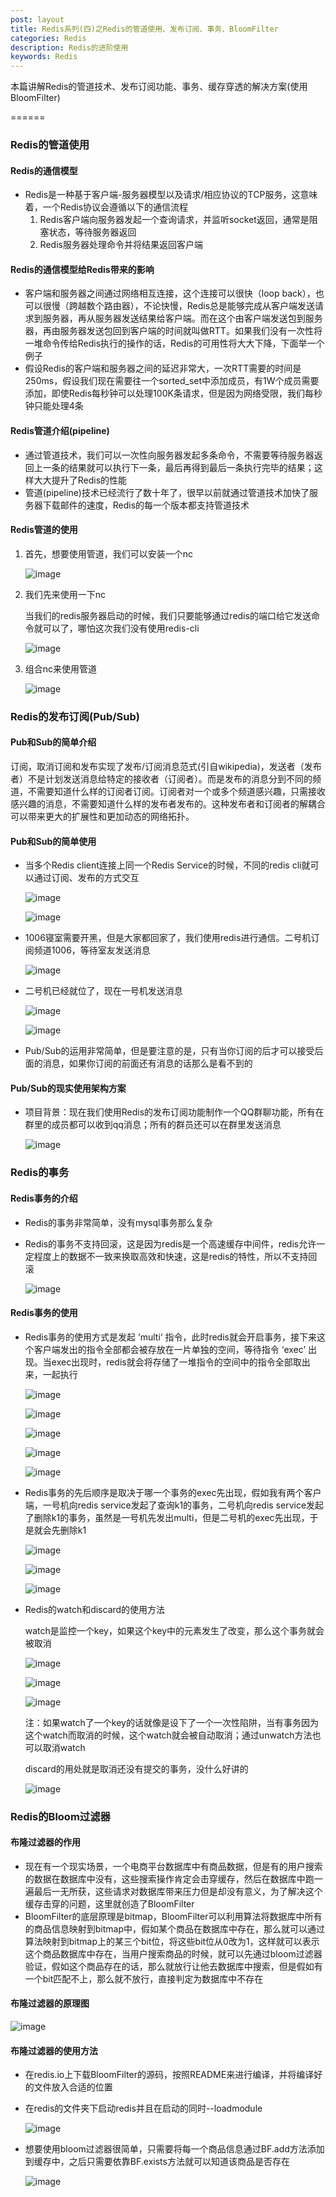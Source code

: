 ```yaml
---
post: layout
title: Redis系列(四)之Redis的管道使用、发布订阅、事务、BloomFilter
categories: Redis
description: Redis的进阶使用
keywords: Redis
---
```


本篇讲解Redis的管道技术、发布订阅功能、事务、缓存穿透的解决方案(使用BloomFilter)

======

### Redis的管道使用

#### Redis的通信模型

- Redis是一种基于客户端-服务器模型以及请求/相应协议的TCP服务，这意味着，一个Redis协议会遵循以下的通信流程
  1. Redis客户端向服务器发起一个查询请求，并监听socket返回，通常是阻塞状态，等待服务器返回
  2. Redis服务器处理命令并将结果返回客户端

#### Redis的通信模型给Redis带来的影响

- 客户端和服务器之间通过网络相互连接，这个连接可以很快（loop back），也可以很慢（跨越数个路由器），不论快慢，Redis总是能够完成从客户端发送请求到服务器，再从服务器发送结果给客户端。而在这个由客户端发送包到服务器，再由服务器发送包回到客户端的时间就叫做RTT。如果我们没有一次性将一堆命令传给Redis执行的操作的话，Redis的可用性将大大下降，下面举一个例子
- 假设Redis的客户端和服务器之间的延迟非常大，一次RTT需要的时间是250ms，假设我们现在需要往一个sorted_set中添加成员，有1W个成员需要添加，即使Redis每秒钟可以处理100K条请求，但是因为网络受限，我们每秒钟只能处理4条

#### Redis管道介绍(pipeline)

- 通过管道技术，我们可以一次性向服务器发起多条命令，不需要等待服务器返回上一条的结果就可以执行下一条，最后再得到最后一条执行完毕的结果；这样大大提升了Redis的性能
- 管道(pipeline)技术已经流行了数十年了，很早以前就通过管道技术加快了服务器下载邮件的速度，Redis的每一个版本都支持管道技术

#### Redis管道的使用

1. 首先，想要使用管道，我们可以安装一个nc

   ![image](\images\posts\Redis\2021-1-26-Redis系列四之Redis的管道、消息订阅、持久化等-1.jpg)

2. 我们先来使用一下nc

   当我们的redis服务器启动的时候，我们只要能够通过redis的端口给它发送命令就可以了，哪怕这次我们没有使用redis-cli

   ![image](\images\posts\Redis\2021-1-26-Redis系列四之Redis的管道、消息订阅、持久化等-2.jpg)

3. 组合nc来使用管道

   ![image](\images\posts\Redis\2021-1-26-Redis系列四之Redis的管道、消息订阅、持久化等-3.jpg)

### Redis的发布订阅(Pub/Sub)

#### Pub和Sub的简单介绍

订阅，取消订阅和发布实现了发布/订阅消息范式(引自wikipedia)，发送者（发布者）不是计划发送消息给特定的接收者（订阅者）。而是发布的消息分到不同的频道，不需要知道什么样的订阅者订阅。订阅者对一个或多个频道感兴趣，只需接收感兴趣的消息，不需要知道什么样的发布者发布的。这种发布者和订阅者的解耦合可以带来更大的扩展性和更加动态的网络拓扑。

#### Pub和Sub的简单使用

- 当多个Redis client连接上同一个Redis Service的时候，不同的redis cli就可以通过订阅、发布的方式交互

  ![image](\images\posts\Redis\2021-1-26-Redis系列四之Redis的管道、消息订阅、持久化等-4.jpg)

  ![image](\images\posts\Redis\2021-1-26-Redis系列四之Redis的管道、消息订阅、持久化等-5.jpg)

- 1006寝室需要开黑，但是大家都回家了，我们使用redis进行通信。二号机订阅频道1006，等待室友发送消息

  ![image](\images\posts\Redis\2021-1-26-Redis系列四之Redis的管道、消息订阅、持久化等-6.jpg)

- 二号机已经就位了，现在一号机发送消息

  ![image](\images\posts\Redis\2021-1-26-Redis系列四之Redis的管道、消息订阅、持久化等-7.jpg)

  ![image](\images\posts\Redis\2021-1-26-Redis系列四之Redis的管道、消息订阅、持久化等-8.jpg)

- Pub/Sub的运用非常简单，但是要注意的是，只有当你订阅的后才可以接受后面的消息，如果你订阅的前面还有消息的话那么是看不到的

#### Pub/Sub的现实使用架构方案

- 项目背景：现在我们使用Redis的发布订阅功能制作一个QQ群聊功能，所有在群里的成员都可以收到qq消息；所有的群员还可以在群里发送消息

  ![image](\images\posts\Redis\2021-1-26-Redis系列四之Redis的管道、消息订阅、持久化等-9.jpg)

### Redis的事务

#### Redis事务的介绍

- Redis的事务非常简单，没有mysql事务那么复杂

- Redis的事务不支持回滚，这是因为redis是一个高速缓存中间件，redis允许一定程度上的数据不一致来换取高效和快速，这是redis的特性，所以不支持回滚

  ![image](\images\posts\Redis\2021-1-26-Redis系列四之Redis的管道、消息订阅、持久化等-10.jpg)

#### Redis事务的使用

- Redis事务的使用方式是发起 ’multi‘ 指令，此时redis就会开启事务，接下来这个客户端发出的指令全部都会被存放在一片单独的空间，等待指令 ‘exec’ 出现。当exec出现时，redis就会将存储了一堆指令的空间中的指令全部取出来，一起执行

  ![image](\images\posts\Redis\2021-1-26-Redis系列四之Redis的管道、消息订阅、持久化等-11.jpg)

  ![image](\images\posts\Redis\2021-1-26-Redis系列四之Redis的管道、消息订阅、持久化等-12.jpg)

  ![image](\images\posts\Redis\2021-1-26-Redis系列四之Redis的管道、消息订阅、持久化等-13.jpg)

  ![image](\images\posts\Redis\2021-1-26-Redis系列四之Redis的管道、消息订阅、持久化等-14.jpg)

  ![image](\images\posts\Redis\2021-1-26-Redis系列四之Redis的管道、消息订阅、持久化等-15.jpg)

- Redis事务的先后顺序是取决于哪一个事务的exec先出现，假如我有两个客户端，一号机向redis service发起了查询k1的事务，二号机向redis service发起了删除k1的事务，虽然是一号机先发出multi，但是二号机的exec先出现，于是就会先删除k1

  ![image](\images\posts\Redis\2021-1-26-Redis系列四之Redis的管道、消息订阅、持久化等-16.jpg)

  ![image](\images\posts\Redis\2021-1-26-Redis系列四之Redis的管道、消息订阅、持久化等-17.jpg)

  ![image](\images\posts\Redis\2021-1-26-Redis系列四之Redis的管道、消息订阅、持久化等-18.jpg)

- Redis的watch和discard的使用方法

  watch是监控一个key，如果这个key中的元素发生了改变，那么这个事务就会被取消

  ![image](\images\posts\Redis\2021-1-26-Redis系列四之Redis的管道、消息订阅、持久化等-19.jpg)

  ![image](\images\posts\Redis\2021-1-26-Redis系列四之Redis的管道、消息订阅、持久化等-20.jpg)

  ![image](\images\posts\Redis\2021-1-26-Redis系列四之Redis的管道、消息订阅、持久化等-21.jpg)

  注：如果watch了一个key的话就像是设下了一个一次性陷阱，当有事务因为这个watch而取消的时候，这个watch就会被自动取消；通过unwatch方法也可以取消watch

  discard的用处就是取消还没有提交的事务，没什么好讲的

  ![image](\images\posts\Redis\2021-1-26-Redis系列四之Redis的管道、消息订阅、持久化等-22.jpg)

### Redis的Bloom过滤器

#### 布隆过滤器的作用

- 现在有一个现实场景，一个电商平台数据库中有商品数据，但是有的用户搜索的数据在数据库中没有，这些搜索操作肯定会击穿缓存，然后在数据库中跑一遍最后一无所获，这些请求对数据库带来压力但是却没有意义，为了解决这个缓存击穿的问题，这里就创造了BloomFilter
- BloomFilter的底层原理是bitmap，BloomFilter可以利用算法将数据库中所有的商品信息映射到bitmap中，假如某个商品在数据库中存在，那么就可以通过算法映射到bitmap上的某三个bit位，将这些bit位从0改为1，这样就可以表示这个商品数据库中存在，当用户搜索商品的时候，就可以先通过bloom过滤器验证，假如这个商品存在的话，那么就放行让他去数据库中搜索，但是假如有一个bit匹配不上，那么就不放行，直接判定为数据库中不存在

#### 布隆过滤器的原理图

![image](\images\posts\Redis\2021-1-26-Redis系列四之Redis的管道、消息订阅、持久化等-23.jpg)

#### 布隆过滤器的使用方法

- 在redis.io上下载BloomFilter的源码，按照README来进行编译，并将编译好的文件放入合适的位置

- 在redis的文件夹下启动redis并且在启动的同时--loadmodule

  ![image](\images\posts\Redis\2021-1-26-Redis系列四之Redis的管道、消息订阅、持久化等-24.jpg)

- 想要使用bloom过滤器很简单，只需要将每一个商品信息通过BF.add方法添加到缓存中，之后只需要依靠BF.exists方法就可以知道该商品是否存在

  ![image](\images\posts\Redis\2021-1-26-Redis系列四之Redis的管道、消息订阅、持久化等-25.jpg)




